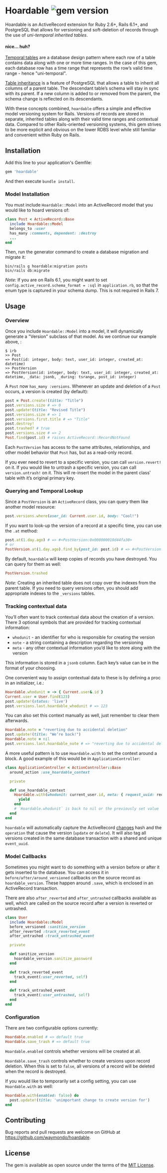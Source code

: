# Hoardable ![gem version](https://img.shields.io/gem/v/hoardable?style=flat-square)

Hoardable is an ActiveRecord extension for Ruby 2.6+, Rails 6.1+, and PostgreSQL that allows for
versioning and soft-deletion of records through the use of _uni-temporal inherited tables_.

#### nice... huh?

[Temporal tables](https://en.wikipedia.org/wiki/Temporal_database) are a database design pattern
where each row of a table contains data along with one or more time ranges. In the case of this gem,
each database row has a time range that represents the row’s valid time range - hence
"uni-temporal".

[Table inheritance](https://www.postgresql.org/docs/14/ddl-inherit.html) is a feature of PostgreSQL
that allows a table to inherit all columns of a parent table. The descendant table’s schema will
stay in sync with its parent. If a new column is added to or removed from the parent, the schema
change is reflected on its descendants.

With these concepts combined, `hoardable` offers a simple and effective model versioning system for
Rails. Versions of records are stored in separate, inherited tables along with their valid time
ranges and contextual data. Compared to other Rails-oriented versioning systems, this gem strives to
be more explicit and obvious on the lower RDBS level while still familiar and convenient within Ruby
on Rails.

## Installation

Add this line to your application's Gemfile:

```ruby
gem 'hoardable'
```

And then execute `bundle install`.

### Model Installation

You must include `Hoardable::Model` into an ActiveRecord model that you would like to hoard versions
of:

```ruby
class Post < ActiveRecord::Base
  include Hoardable::Model
  belongs_to :user
  has_many :comments, dependent: :destroy
  ...
end
```

Then, run the generator command to create a database migration and migrate it:

```
bin/rails g hoardable:migration posts
bin/rails db:migrate
```

_Note:_ If you are on Rails 6.1, you might want to set `config.active_record.schema_format = :sql`
in `application.rb`, so that the enum type is captured in your schema dump. This is not required in
Rails 7.

## Usage

### Overview

Once you include `Hoardable::Model` into a model, it will dynamically generate a "Version" subclass
of that model. As we continue our example above, :

```
$ irb
>> Post
=> Post(id: integer, body: text, user_id: integer, created_at: datetime)
>> PostVersion
=> PostVersion(id: integer, body: text, user_id: integer, created_at: datetime, _data: jsonb, _during: tsrange, post_id: integer)
```

A `Post` now `has_many :versions`. Whenever an update and deletion of a `Post` occurs, a version is
created (by default):

```ruby
post = Post.create!(title: "Title")
post.versions.size # => 0
post.update!(title: "Revised Title")
post.versions.size # => 1
post.versions.first.title # => "Title"
post.destroy!
post.trashed? # true
post.versions.size # => 2
Post.find(post.id) # raises ActiveRecord::RecordNotFound
```

Each `PostVersion` has access to the same attributes, relationships, and other model behavior that
`Post` has, but as a read-only record.

If you ever need to revert to a specific version, you can call `version.revert!` on it. If you would
like to untrash a specific version, you can call `version.untrash!` on it. This will re-insert the
model in the parent class’ table with it’s original primary key.

### Querying and Temporal Lookup

Since a `PostVersion` is an `ActiveRecord` class, you can query them like another model resource:

```ruby
post.versions.where(user_id: Current.user.id, body: "Cool!")
```

If you want to look-up the version of a record at a specific time, you can use the `.at` method:

```ruby
post.at(1.day.ago) # => #<PostVersion:0x000000010d44fa30>
# or
PostVersion.at(1.day.ago).find_by(post_id: post.id) # => #<PostVersion:0x000000010d44fa30>
```

By default, `hoardable` will keep copies of records you have destroyed. You can query for them as
well:

```ruby
PostVersion.trashed
```

_Note:_ Creating an inherited table does not copy over the indexes from the parent table. If you
need to query versions often, you should add appropriate indexes to the `_versions` tables.

### Tracking contextual data

You’ll often want to track contextual data about the creation of a version. There 3 optional symbols
that are provided for tracking contextual information:

- `whodunit` - an identifier for who is responsible for creating the version
- `note` - a string containing a description regarding the versioning
- `meta` - any other contextual information you’d like to store along with the version

This information is stored in a `jsonb` column. Each key’s value can be in the format of your
choosing.

One convenient way to assign contextual data to these is by defining a proc in an initializer, i.e.:

```ruby
Hoardable.whodunit = -> { Current.user&.id }
Current.user = User.find(123)
post.update!(status: 'live')
post.versions.last.hoardable_whodunit # => 123
```

You can also set this context manually as well, just remember to clear them afterwards.

```ruby
Hoardable.note = "reverting due to accidental deletion"
post.update!(title: "We’re back!")
Hoardable.note = nil
post.versions.last.hoardable_note # => "reverting due to accidental deletion"
```

A more useful pattern is to use `Hoardable.with` to set the context around a block. A good example
of this would be in `ApplicationController`:

```ruby
class ApplicationController < ActionController::Base
  around_action :use_hoardable_context

  private

  def use_hoardable_context
    Hoardable.with(whodunit: current_user.id, meta: { request_uuid: request.uuid }) do
      yield
    end
    # `Hoardable.whodunit` is back to nil or the previously set value
  end
end
```

 `hoardable` will
automatically capture the ActiveRecord
[changes](https://api.rubyonrails.org/classes/ActiveModel/Dirty.html#method-i-changes) hash and the
`operation` that cause the version (`update` or `delete`). It will also tag all versions created in
the same database transaction with a shared and unique `event_uuid`.

### Model Callbacks

Sometimes you might want to do something with a version before or after it gets inserted to the
database. You can access it in `before/after/around_versioned` callbacks on the source record as
`hoardable_version`. These happen around `.save`, which is enclosed in an ActiveRecord transaction.

There are also `after_reverted` and `after_untrashed` callbacks available as well, which are called
on the source record after a version is reverted or untrashed.

```ruby
class User
  include Hoardable::Model
  before_versioned :sanitize_version
  after_reverted :track_reverted_event
  after_untrashed :track_untrashed_event

  private

  def sanitize_version
    hoardable_version.sanitize_password
  end

  def track_reverted_event
    track_event(:user_reverted, self)
  end

  def track_untrashed_event
    track_event(:user_untrashed, self)
  end
end
```

### Configuration

There are two configurable options currently:

```ruby
Hoardable.enabled # => default true
Hoardable.save_trash # => default true
```

`Hoardable.enabled` controls whether versions will be created at all.

`Hoardable.save_trash` controls whether to create versions upon record deletion. When this is set to
`false`, all versions of a record will be deleted when the record is destroyed.

If you would like to temporarily set a config setting, you can use `Hoardable.with` as well:

```ruby
Hoardable.with(enabled: false) do
  post.update!(title: 'unimportant change to create version for')
end
```

## Contributing

Bug reports and pull requests are welcome on GitHub at https://github.com/waymondo/hoardable.

## License

The gem is available as open source under the terms of the [MIT License](https://opensource.org/licenses/MIT).
